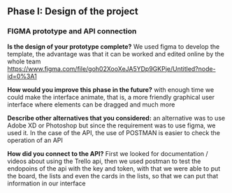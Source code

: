 ## Phase I: Design of the project

### FIGMA prototype and API connection

**Is the design of your prototype complete?**
We used figma to develop the template, the advantage was that it can be worked and edited online by the whole team
https://www.figma.com/file/goh02XooXeJA5YDp9GKPje/Untitled?node-id=0%3A1

**How would you improve this phase in the future?**
with enough time we could make the interface animate, that is, a more friendly graphical user interface where elements can be dragged and much more

**Describe other alternatives that you considered:**
an alternative was to use Adobe XD or Photoshop but since the requirement was to use figma, we used it.
In the case of the API, the use of POSTMAN is easier to check the operation of an API

**How did you connect to the API?**
First we looked for documentation / videos about using the Trello api, then we used postman to test the endopoins of the api with the key and token, with that we were able to put the board, the lists and even the cards in the lists, so that we can put that information in our interface
